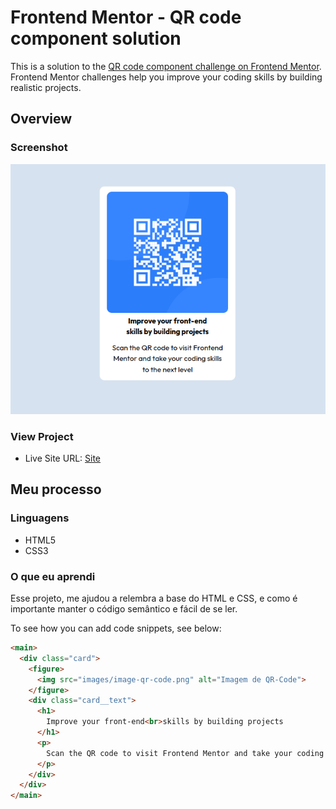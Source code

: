 # Frontend Mentor - QR code component solution

This is a solution to the [QR code component challenge on Frontend Mentor](https://www.frontendmentor.io/challenges/qr-code-component-iux_sIO_H). Frontend Mentor challenges help you improve your coding skills by building realistic projects. 


## Overview

### Screenshot

<img src="images/print_project.png" alt="Print do projeto">

### View Project

- Live Site URL: [Site](https://qr-code-component-main-neon-six.vercel.app/)

## Meu processo

### Linguagens

- HTML5
- CSS3

### O que eu aprendi

Esse projeto, me ajudou a relembra a base do HTML e CSS, e como é importante manter o código semântico e fácil de se ler.

To see how you can add code snippets, see below:

```html
<main>
  <div class="card">
    <figure>
      <img src="images/image-qr-code.png" alt="Imagem de QR-Code">
    </figure>
    <div class="card__text">
      <h1>
        Improve your front-end<br>skills by building projects
      </h1>
      <p>
        Scan the QR code to visit Frontend Mentor and take your coding skills to the next level
      </p>
    </div>
  </div>
</main>
```

